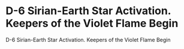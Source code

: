 # D-6 Sirian-Earth Star Activation. Keepers of the Violet Flame Begin

D-6 Sirian-Earth Star Activation. Keepers of the Violet Flame Begin
